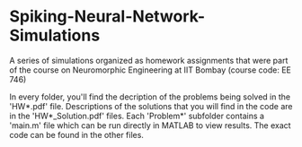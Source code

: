 # Spiking-Neural-Network-Simulations
A series of simulations organized as homework assignments that were part of the course on Neuromorphic Engineering at IIT Bombay (course code: EE 746)

In every folder, you'll find the decription of the problems being solved in the 'HW*.pdf' file. Descriptions of the solutions that you will find in the code are in the 'HW*_Solution.pdf' files. Each 'Problem*' subfolder contains a 'main.m' file which can be run directly in MATLAB to view results. The exact code can be found in the other files.

